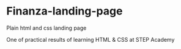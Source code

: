 # Finanza-landing-page
Plain html and css landing page

One of practical results of learning HTML & CSS at STEP Academy
